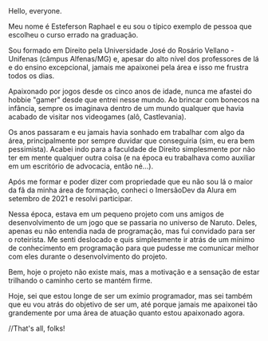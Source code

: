 <head>Hello, everyone.</head>

Meu nome é Esteferson Raphael e eu sou o típico exemplo de pessoa que escolheu o curso errado na graduação.

Sou formado em Direito pela Universidade José do Rosário Vellano - Unifenas (câmpus Alfenas/MG) e, apesar do alto nível dos professores de lá e do ensino excepcional, 
jamais me apaixonei pela área e isso me frustra todos os dias.

Apaixonado por jogos desde os cinco anos de idade, nunca me afastei do hobbie "gamer" desde que entrei nesse mundo. Ao brincar com bonecos na infância, sempre os imaginava
dentro de um mundo qualquer que havia acabado de visitar nos videogames (alô, Castlevania).

Os anos passaram e eu jamais havia sonhado em trabalhar com algo da área, principalmente por sempre duvidar que conseguiria (sim, eu era bem pessimista). Acabei 
indo para a faculdade de Direito simplesmente por não ter em mente qualquer outra coisa (e na época eu trabalhava como auxiliar em um escritório de advocacia, então né...).

Após me formar e poder dizer com propriedade que eu não sou lá o maior da fã da minha área de formação, conheci o ImersãoDev da Alura em setembro de 2021 e resolvi participar.

Nessa época, estava em um pequeno projeto com uns amigos de desenvolvimento de um jogo que se passaria no universo de Naruto. Deles, apenas eu não entendia nada de programação, mas 
fui convidado para ser o roteirista. Me senti deslocado e quis simplesmente ir atrás de um mínimo de conhecimento em programação para que pudesse me comunicar melhor com eles 
durante o desenvolvimento do projeto.

Bem, hoje o projeto não existe mais, mas a motivação e a sensação de estar trilhando o caminho certo se mantém firme. 

Hoje, sei que estou longe de ser um exímio programador, mas sei também que eu vou atrás do objetivo de ser um, até porque jamais me apaixonei tão grandemente por uma área
de atuação quanto estou apaixonado agora.

//That's all, folks! 
